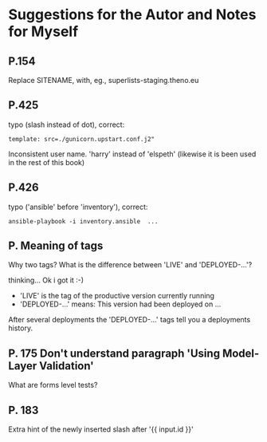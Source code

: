 Suggestions for the Autor and Notes for Myself
==============================================

## P.154

Replace SITENAME, with, eg., superlists-staging.theno.eu

## P.425

typo (slash instead of dot), correct:

    template: src=./gunicorn.upstart.conf.j2"
    
Inconsistent user name. 'harry' instead of 'elspeth'
(likewise it is been used in the rest of this book)

## P.426

typo ('ansible' before 'inventory'), correct:

    ansible-playbook -i inventory.ansible  ...


## P. Meaning of tags

Why two tags? What is the difference between 'LIVE' and 'DEPLOYED-...'?

thinking... Ok i got it :-)
* 'LIVE' is the tag of the productive version currently running
* 'DEPLOYED-...' means: This version had been deployed on ... 

After several deployments the 'DEPLOYED-...' tags tell you a deployments history.

## P. 175 Don't understand paragraph 'Using Model-Layer Validation'

What are forms level tests?

## P. 183

Extra hint of the newly inserted slash after '{{ input.id }}'
